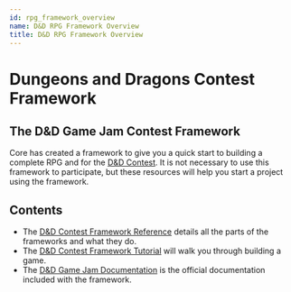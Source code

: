 ```yaml
---
id: rpg_framework_overview
name: D&D RPG Framework Overview
title: D&D RPG Framework Overview
---
```


# Dungeons and Dragons Contest Framework

## The D&D Game Jam Contest Framework

Core has created a framework to give you a quick start to building a complete RPG and for the [D&D Contest](https://dndcontest.coregames.com/). It is not necessary to use this framework to participate, but these resources will help you start a project using the framework.

## Contents

- The [D&D Contest Framework Reference](rpg_framework_reference.md) details all the parts of the frameworks and what they do.
- The [D&D Contest Framework Tutorial](first_game_rpg.md) will walk you through building a game.
- The [D&D Game Jam Documentation](rpg_framework_documentation.md) is the official documentation included with the framework.
